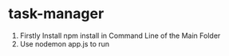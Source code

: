 # task-manager

1. Firstly Install npm install in Command Line of the Main Folder
2. Use nodemon app.js to run
